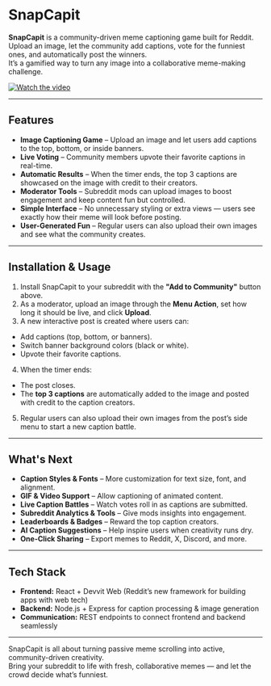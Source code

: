 # SnapCapit

**SnapCapit** is a community-driven meme captioning game built for Reddit.  
Upload an image, let the community add captions, vote for the funniest ones, and automatically post the winners.  
It’s a gamified way to turn any image into a collaborative meme-making challenge.

[![Watch the video](https://img.youtube.com/vi/z45NNP7R3Wk/maxresdefault.jpg)](https://youtu.be/z45NNP7R3Wk)

---

## Features

- **Image Captioning Game** – Upload an image and let users add captions to the top, bottom, or inside banners.
- **Live Voting** – Community members upvote their favorite captions in real-time.
- **Automatic Results** – When the timer ends, the top 3 captions are showcased on the image with credit to their creators.
- **Moderator Tools** – Subreddit mods can upload images to boost engagement and keep content fun but controlled.
- **Simple Interface** – No unnecessary styling or extra views — users see exactly how their meme will look before posting.
- **User-Generated Fun** – Regular users can also upload their own images and see what the community creates.

---

## Installation & Usage

1. Install SnapCapit to your subreddit with the **"Add to Community"** button above.
2. As a moderator, upload an image through the **Menu Action**, set how long it should be live, and click **Upload**.
3. A new interactive post is created where users can:
  - Add captions (top, bottom, or banners).
  - Switch banner background colors (black or white).
  - Upvote their favorite captions.
4. When the timer ends:
  - The post closes.
  - The **top 3 captions** are automatically added to the image and posted with credit to the caption creators.
5. Regular users can also upload their own images from the post’s side menu to start a new caption battle.

---

## What's Next

- **Caption Styles & Fonts** – More customization for text size, font, and alignment.
- **GIF & Video Support** – Allow captioning of animated content.
- **Live Caption Battles** – Watch votes roll in as captions are submitted.
- **Subreddit Analytics & Tools** – Give mods insights into engagement.
- **Leaderboards & Badges** – Reward the top caption creators.
- **AI Caption Suggestions** – Help inspire users when creativity runs dry.
- **One-Click Sharing** – Export memes to Reddit, X, Discord, and more.

---

## Tech Stack

- **Frontend:** React + Devvit Web (Reddit’s new framework for building apps with web tech)
- **Backend:** Node.js + Express for caption processing & image generation
- **Communication:** REST endpoints to connect frontend and backend seamlessly

---

SnapCapit is all about turning passive meme scrolling into active, community-driven creativity.  
Bring your subreddit to life with fresh, collaborative memes — and let the crowd decide what’s funniest.
